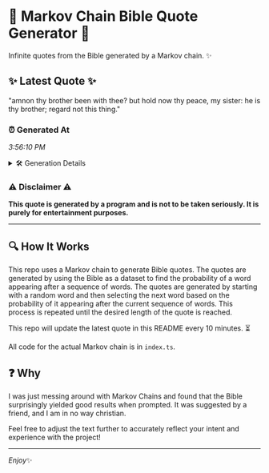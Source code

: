 # 📖 Markov Chain Bible Quote Generator 📖

Infinite quotes from the Bible generated by a Markov chain. ✨

## ✨ Latest Quote ✨
"amnon thy brother been with thee? but hold now thy peace, my sister: he is thy brother; regard not this thing."

### ⏰ Generated At
*3:56:10 PM*

<details>
    <summary>🛠️ Generation Details</summary>
    <p>
        <strong>🌱 Seed:</strong> amnon<br>
        <strong>🔄 Iterations:</strong> 20<br>
        <strong>📜 Context History:</strong><br>[ amnon ]: thy<br>[ amnon, thy ]: brother<br>[ amnon, thy, brother ]: been<br>[ amnon, thy, brother, been ]: with<br>[ amnon, thy, brother, been, with ]: thee?<br>[ amnon, thy, brother, been, with, thee? ]: but<br>[ thy, brother, been, with, thee?, but ]: hold<br>[ brother, been, with, thee?, but, hold ]: now<br>[ been, with, thee?, but, hold, now ]: thy<br>[ with, thee?, but, hold, now, thy ]: peace,<br>[ thee?, but, hold, now, thy, peace, ]: my<br>[ but, hold, now, thy, peace,, my ]: sister:<br>[ hold, now, thy, peace,, my, sister: ]: he<br>[ now, thy, peace,, my, sister:, he ]: is<br>[ thy, peace,, my, sister:, he, is ]: thy<br>[ peace,, my, sister:, he, is, thy ]: brother;<br>[ my, sister:, he, is, thy, brother; ]: regard<br>[ sister:, he, is, thy, brother;, regard ]: not<br>[ he, is, thy, brother;, regard, not ]: this<br>[ is, thy, brother;, regard, not, this ]: thing.<br>
    </p>
</details>

### ⚠️ Disclaimer ⚠️
**This quote is generated by a program and is not to be taken seriously. It is purely for entertainment purposes.**

---

## 🔍 How It Works

This repo uses a Markov chain to generate Bible quotes. The quotes are generated by using the Bible as a dataset to find the probability of a word appearing after a sequence of words. The quotes are generated by starting with a random word and then selecting the next word based on the probability of it appearing after the current sequence of words. This process is repeated until the desired length of the quote is reached.

This repo will update the latest quote in this README every 10 minutes. ⏳

All code for the actual Markov chain is in `index.ts`.

## ❓ Why

I was just messing around with Markov Chains and found that the Bible surprisingly yielded good results when prompted. 
It was suggested by a friend, and I am in no way christian.

Feel free to adjust the text further to accurately reflect your intent and experience with the project!

---

*Enjoy*✨
